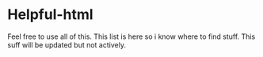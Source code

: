 # Helpful-html

Feel free to use all of this. This list is here so i know where to find stuff. This suff will be updated but not actively.
